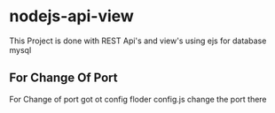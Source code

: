 # nodejs-api-view
This Project is done with REST Api's and view's using ejs for database mysql


## For Change Of  Port
 
  For Change of port got ot config floder config.js change the port there 
  
